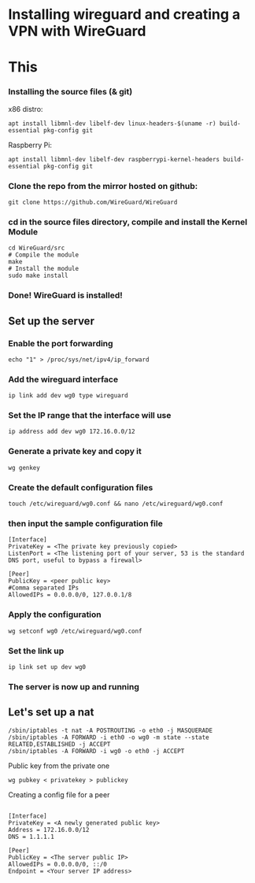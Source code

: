 # Installing wireguard and creating a VPN with WireGuard
# This 


### Installing the source files (& git)

x86 distro: 
```
apt install libmnl-dev libelf-dev linux-headers-$(uname -r) build-essential pkg-config git
```
Raspberry Pi:
```
apt install libmnl-dev libelf-dev raspberrypi-kernel-headers build-essential pkg-config git
```

### Clone the repo from the mirror hosted on github:
```
git clone https://github.com/WireGuard/WireGuard
```

### cd in the source files directory, compile and install the Kernel Module
```
cd WireGuard/src 
# Compile the module
make
# Install the module
sudo make install
```
### Done! WireGuard is installed!

## Set up the server

### Enable the port forwarding
```
echo "1" > /proc/sys/net/ipv4/ip_forward
```

### Add the wireguard interface
```
ip link add dev wg0 type wireguard
```

### Set the IP range that the interface will use
```
ip address add dev wg0 172.16.0.0/12
```

### Generate a private key and copy it
```
wg genkey
```

### Create the default configuration files
```
touch /etc/wireguard/wg0.conf && nano /etc/wireguard/wg0.conf
```

### then input the sample configuration file

```
[Interface] 
PrivateKey = <The private key previously copied>
ListenPort = <The listening port of your server, 53 is the standard DNS port, useful to bypass a firewall>

[Peer] 
PublicKey = <peer public key>
#Comma separated IPs
AllowedIPs = 0.0.0.0/0, 127.0.0.1/8
```

### Apply the configuration
```
wg setconf wg0 /etc/wireguard/wg0.conf
```

### Set the link up
```
ip link set up dev wg0
```
### The server is now up and running
## Let's set up a nat

```
/sbin/iptables -t nat -A POSTROUTING -o eth0 -j MASQUERADE
/sbin/iptables -A FORWARD -i eth0 -o wg0 -m state --state RELATED,ESTABLISHED -j ACCEPT
/sbin/iptables -A FORWARD -i wg0 -o eth0 -j ACCEPT
```


Public key from the private one
```
wg pubkey < privatekey > publickey
```



Creating a config file for a peer

```

[Interface]
PrivateKey = <A newly generated public key>
Address = 172.16.0.0/12
DNS = 1.1.1.1

[Peer]
PublicKey = <The server public IP>
AllowedIPs = 0.0.0.0/0, ::/0
Endpoint = <Your server IP address>
```
